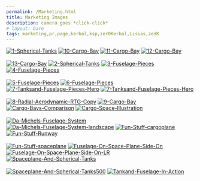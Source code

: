 ```yaml
---
permalink: /Marketing.html
title: Marketing Images
description: camera goes *click-click*
# layout: bare
tags: marketing,pr,page,kerbal,ksp,zer0Kerbal,Lisias,zedK
---
```


<!-- Marketing.md v1.0.1.0
DaMichel's Spherical Tanks (DST)
created: 13 Apr 2022
updated: 15 May 2022

based upon work by LisiasT -->

<script src="https://kit.fontawesome.com/0ea5493613.js" crossorigin="anonymous"></script>
<i class="fa fa-gear fa-user-astronaut fa-spon fa-3x" style="color: firebrick"></i>

<i class="fa-solid fa-user-astronaut fa-beat-fade fa-3x" style="--fa-beat-fade-opacity: 0.1; --fa-beat-fade-scale: 1.25;color: #BADA55" ></i>

<i class="fa-solid fa-explosion"></i>

<a href="https://postimg.cc/zHvVqTfm" target="_blank"><img src="https://i.postimg.cc/zHvVqTfm/1-Spherical-Tanks.jpg" alt="1-Spherical-Tanks"/></a> <a href="https://postimg.cc/t7JTZt9w" target="_blank"><img src="https://i.postimg.cc/t7JTZt9w/10-Cargo-Bay.jpg" alt="10-Cargo-Bay"/></a> <a href="https://postimg.cc/njRhSMG3" target="_blank"><img src="https://i.postimg.cc/njRhSMG3/11-Cargo-Bay.jpg" alt="11-Cargo-Bay"/></a> <a href="https://postimg.cc/G4wh5Wvn" target="_blank"><img src="https://i.postimg.cc/G4wh5Wvn/12-Cargo-Bay.jpg" alt="12-Cargo-Bay"/></a><br/><br/>
<a href="https://postimg.cc/XZnNV922" target="_blank"><img src="https://i.postimg.cc/XZnNV922/13-Cargo-Bay.jpg" alt="13-Cargo-Bay"/></a> <a href="https://postimg.cc/47BYCWsb" target="_blank"><img src="https://i.postimg.cc/47BYCWsb/2-Spherical-Tanks.jpg" alt="2-Spherical-Tanks"/></a> <a href="https://postimg.cc/mhgc3Wyd" target="_blank"><img src="https://i.postimg.cc/mhgc3Wyd/3-Fuselage-Pieces.jpg" alt="3-Fuselage-Pieces"/></a> <a href="https://postimg.cc/4n2YB28X" target="_blank"><img src="https://i.postimg.cc/4n2YB28X/4-Fuselage-Pieces.jpg" alt="4-Fuselage-Pieces"/></a><br/><br/>
<a href="https://postimg.cc/8Fb5WZJQ" target="_blank"><img src="https://i.postimg.cc/8Fb5WZJQ/5-Fuselage-Pieces.jpg" alt="5-Fuselage-Pieces"/></a> <a href="https://postimg.cc/2b85xnhq" target="_blank"><img src="https://i.postimg.cc/2b85xnhq/6-Fuselage-Pieces.jpg" alt="6-Fuselage-Pieces"/></a> <a href="https://postimg.cc/zV9V1bZM" target="_blank"><img src="https://i.postimg.cc/zV9V1bZM/7-Tanksand-Fuselage-Pieces-Hero.jpg" alt="7-Tanksand-Fuselage-Pieces-Hero"/></a> <a href="https://postimg.cc/FkYsMmPN" target="_blank"><img src="https://i.postimg.cc/FkYsMmPN/7-Tanksand-Fuselage-Pieces-Hero.png" alt="7-Tanksand-Fuselage-Pieces-Hero"/></a><br/><br/>
<a href="https://postimg.cc/wtzM7CBQ" target="_blank"><img src="https://i.postimg.cc/wtzM7CBQ/8-Radial-Aerodynamic-RTG-Copy.jpg" alt="8-Radial-Aerodynamic-RTG-Copy"/></a> <a href="https://postimg.cc/9zkfGRMM" target="_blank"><img src="https://i.postimg.cc/9zkfGRMM/9-Cargo-Bay.jpg" alt="9-Cargo-Bay"/></a> <a href="https://postimg.cc/xcH9M6hx" target="_blank"><img src="https://i.postimg.cc/xcH9M6hx/Cargo-Bays-Comparison.png" alt="Cargo-Bays-Comparison"/></a> <a href="https://postimg.cc/BLVJckJy" target="_blank"><img src="https://i.postimg.cc/BLVJckJy/Cargo-Space-Illustration.png" alt="Cargo-Space-Illustration"/></a><br/><br/>
<a href="https://postimg.cc/4Y6NkW17" target="_blank"><img src="https://i.postimg.cc/4Y6NkW17/Da-Michels-Fuselage-System.jpg" alt="Da-Michels-Fuselage-System"/></a> <a href="https://postimg.cc/tZTX6pGW" target="_blank"><img src="https://i.postimg.cc/tZTX6pGW/Da-Michels-Fuselage-System-landscape.jpg" alt="Da-Michels-Fuselage-System-landscape"/></a> <a href="https://postimg.cc/QKKh6mtM" target="_blank"><img src="https://i.postimg.cc/QKKh6mtM/Fun-Stuff-cargoplane.jpg" alt="Fun-Stuff-cargoplane"/></a> <a href="https://postimg.cc/w31qTqVd" target="_blank"><img src="https://i.postimg.cc/w31qTqVd/Fun-Stuff-Runway.jpg" alt="Fun-Stuff-Runway"/></a><br/><br/>
<a href="https://postimg.cc/Cd9FR3Pn" target="_blank"><img src="https://i.postimg.cc/Cd9FR3Pn/Fun-Stuff-spaceplane.jpg" alt="Fun-Stuff-spaceplane"/></a> <a href="https://postimg.cc/RNnZGS6T" target="_blank"><img src="https://i.postimg.cc/RNnZGS6T/Fuselage-On-Space-Plane-Side-On.png" alt="Fuselage-On-Space-Plane-Side-On"/></a> <a href="https://postimg.cc/nsTFMMgn" target="_blank"><img src="https://i.postimg.cc/nsTFMMgn/Fuselage-On-Space-Plane-Side-On-LR.png" alt="Fuselage-On-Space-Plane-Side-On-LR"/></a> <a href="https://postimg.cc/ykJk5h5c" target="_blank"><img src="https://i.postimg.cc/ykJk5h5c/Spaceplane-And-Spherical-Tanks.png" alt="Spaceplane-And-Spherical-Tanks"/></a><br/><br/>
<a href="https://postimg.cc/ZWp0YbJq" target="_blank"><img src="https://i.postimg.cc/ZWp0YbJq/Spaceplane-And-Spherical-Tanks500.png" alt="Spaceplane-And-Spherical-Tanks500"/></a> <a href="https://postimg.cc/PptCFgs5" target="_blank"><img src="https://i.postimg.cc/PptCFgs5/Tankand-Fuselage-In-Action.jpg" alt="Tankand-Fuselage-In-Action"/></a> 
